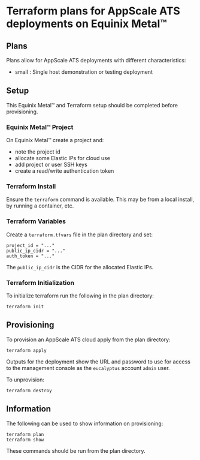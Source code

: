 # Terraform plans for AppScale ATS deployments on Equinix Metal™

## Plans

Plans allow for AppScale ATS deployments with different characteristics:

* small : Single host demonstration or testing deployment

## Setup

This Equinix Metal™ and Terraform setup should be completed before provisioning.

### Equinix Metal™ Project

On Equinix Metal™ create a project and:

* note the project id
* allocate some Elastic IPs for cloud use
* add project or user SSH keys
* create a read/write authentication token

### Terraform Install

Ensure the `terraform` command is available. This may be from a local
install, by running a container, etc.

### Terraform Variables

Create a `terraform.tfvars` file in the plan directory and set:

```
project_id = "..."
public_ip_cidr = "..."
auth_token = "..."
```

The `public_ip_cidr` is the CIDR for the allocated Elastic IPs.

### Terraform Initialization

To initialize terraform run the following in the plan directory:

```
terraform init
```

## Provisioning

To provision an AppScale ATS cloud apply from the plan directory:

```
terraform apply
```

Outputs for the deployment show the URL and password to use for access
to the management console as the `eucalyptus` account `admin` user.

To unprovision:

```
terraform destroy
```

## Information

The following can be used to show information on provisioning:

```
terraform plan
terraform show
```

These commands should be run from the plan directory.
